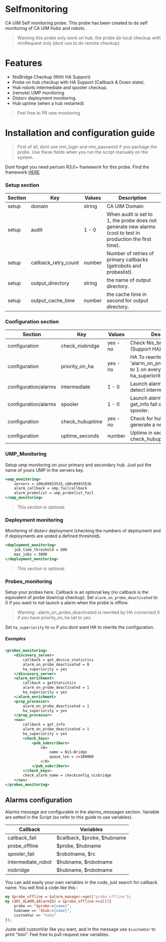 # Selfmonitoring
CA UIM Self monitoring probe. This probe has been created to do self monitoring of CA UIM Hubs and robots.

> Warning this probe only work on hub, the probe do local checkup with nimRequest only (dont use to do remote checkup). 

# Features 

- NisBridge Checkup (With HA Support) 
- Probe on hub checkup with HA Support (Callback & Down state).
- Hub robots intermediate and spooler checkup.
- (remote) UMP monitoring
- Distsrv deployment monitoring.
- Hub uptime (when a hub restarted)

> Feel free to PR new monitoring 

# Installation and configuration guide 

> First of all, dont use nim_login and nim_password if you package the probe. Use these fields when you run the script manually on the system. 

Dont forget you need perluim R3.0+ framework for this probe. Find the framework [HERE](https://github.com/fraxken/perluim)

### Setup section 

| Section | Key | Values | Description |
| --- | --- | --- | --- |
| setup | domain | string | CA UIM Domain |
| setup | audit | 1 - 0 |When audit is set to 1, the probe does not generate new alarms (cool to test in production the first time). |
| setup | callback_retry_count | number | Number of retries of primary callbacks (getrobots and probeslist). |
| setup | output_directory | string | the name of output directory. | 
| setup | output_cache_time | number | the cache time in second for output directory. |

### Configuration section 

| Section | Key | Values | Description |
| --- | --- | --- | --- |
| configuration | check_nisbridge | yes - no | Check Nis_bridge state (Support HA) |
| configuration | priority_on_ha | yes - no  | HA To rewrite 'alarm_on_probe_deactivated' to 1 on every probe (if ha_superiority is set to 'yes') |
| configuration/alarms | intermediate | 1 - 0 | Launch alarms when we detect intermediate robot. |
| configuration/alarms | spooler | 1 - 0 | Launch alarm when callback get_info fail on one robot spooler. |
| configuration | check_hubuptime | yes - no | Check for hub restart and generate a new alarm |
| configuration | uptime_seconds | number | Uptime in second for check_hubuptime |

### UMP_Monitoring 

Setup ump monitoring on your primary and secondary hub. Just put the name of yours UMP in the servers key.

```xml
<ump_monitoring>
    servers = s00v09933535,s00v09933536
    alarm_callback = ump_failcallback
    alarm_probelist = ump_probelist_fail
</ump_monitoring>
```

> This section is optional 

### Deployment monitoring 

Monitoring of distsrv deployment (checking the numbers of deployment and if deployments are unded a defined threshold).

```xml
<deployment_monitoring>
    job_time_threshold = 600
    max_jobs = 5000
</deployment_monitoring>
```

> This section is optional 

### Probes_monitoring 

Setup your probes here. Callback is an optional key (no callback is the equivalent of probe down/up checkup). Set `alarm_on_probe_deactivated` to 0 if you want to not launch a alarm when the probe is offline. 

> Warning : alarm_on_probe_deactivated is rewrited by HA connected 0 if you have priority_on_ha set to yes.

Set `ha_superiority` to `no` if you dont want HA to rewrite the configuration.

##### Exemples 

```xml
<probes_monitoring>
    <discovery_server>
        callback = get_device_statistics
        alarm_on_probe_deactivated = 0
        ha_superiority = yes
    </discovery_server>
    <alarm_enrichment>
        callback = getStatistics
        alarm_on_probe_deactivated = 1
        ha_superiority = yes
    </alarm_enrichment>
    <prop_processor>
        alarm_on_probe_deactivated = 1
        ha_superiority = yes
    </prop_processor>
    <nas>
        callback = get_info
        alarm_on_probe_deactivated = 1
        ha_superiority = yes
        <check_keys>
            <pub_subscribers>
                <0>
                    name = NiS-Bridge
                    queue_len = <<100000
                </0>
            </pub_subcribers>
        </check_keys>
        check_alarm_name = checkconfig_nisbridge
    </nas>
</probes_monitoring>
```

## Alarms configuration 

Alarms message are configurable in the alarms_messages section. Variable are setted in the Script (so refer to this guide to use variables).

| Callback | Variables |
| --- | --- |
| callback_fail | $callback, $probe, $hubname |
| probe_offline | $probe, $hubname |
| spooler_fail | $robotname, $rc |
| intermediate_robot | $hubname, $robotname |
| nisbridge | $hubname, $robotname |

You can add easily your own variables in the code, just search for callback name. You will find a code like this : 

```perl
my $probe_offline = $alarm_manager->get('probe_offline');
my ($RC_ALARM,$AlarmID) = $probe_offline->call({ 
    probe => "$probe->{name}", 
    hubname => "$hub->{name}",
    customVar => "toto"
});
```

Juste add customVar like you want, and in the message use `$customVar` to print "toto". Feel free to pull-request new variables.

